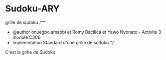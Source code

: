 # Sudoku-ARY
grille de sudoku
/**
 * @author onuegbo amaobi et Romy Bacilica et Yawo Nyonato - Activite 3 module C306
 * Implemntation Standard d'une grille de sudoku
 */





C'est la grille de Sudoku
